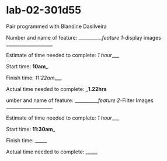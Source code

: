 # lab-02-301d55

Pair programmed with Blandine Dasilveira

Number and name of feature: ___________feature 1_-display images ____________________

Estimate of time needed to complete: _1 hour____

Start time: __10am___

Finish time: _11:22am____

Actual time needed to complete: ___1.22hrs__

umber and name of feature: ___________feature 2_-Filter Images ____________________

Estimate of time needed to complete: _1 hour____

Start time: __11:30am___

Finish time: _____

Actual time needed to complete: _____